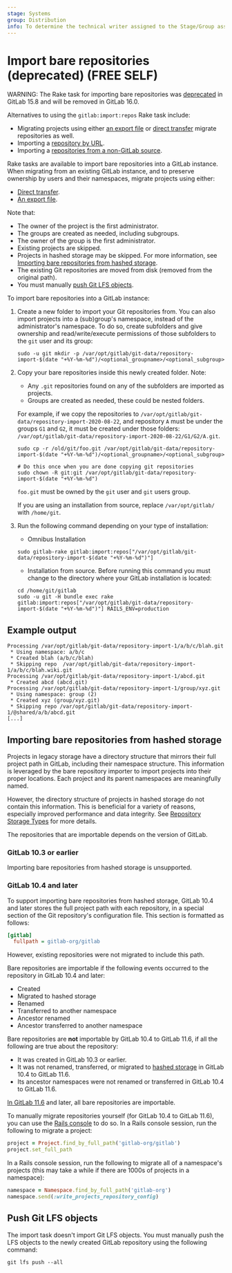 ```yaml
---
stage: Systems
group: Distribution
info: To determine the technical writer assigned to the Stage/Group associated with this page, see https://about.gitlab.com/handbook/product/ux/technical-writing/#assignments
---
```


# Import bare repositories (deprecated) **(FREE SELF)**

WARNING:
The Rake task for importing bare repositories was [deprecated](https://gitlab.com/gitlab-org/gitlab/-/merge_requests/108507)
in GitLab 15.8 and will be removed in GitLab 16.0.

Alternatives to using the `gitlab:import:repos` Rake task include:

- Migrating projects using either [an export file](../user/project/settings/import_export.md) or [direct transfer](../user/group/import/index.md#migrate-groups-by-direct-transfer-recommended) migrate repositories as well.
- Importing a [repository by URL](../user/project/import/repo_by_url.md).
- Importing a [repositories from a non-GitLab source](../user/project/import/index.md).

Rake tasks are available to import bare repositories into a GitLab instance.
When migrating from an existing GitLab instance, and to preserve ownership by users and their namespaces,
migrate projects using either:

- [Direct transfer](../user/group/import/index.md#migrate-groups-by-direct-transfer-recommended).
- [An export file](../user/project/settings/import_export.md).

Note that:

- The owner of the project is the first administrator.
- The groups are created as needed, including subgroups.
- The owner of the group is the first administrator.
- Existing projects are skipped.
- Projects in hashed storage may be skipped. For more information, see
  [Importing bare repositories from hashed storage](#importing-bare-repositories-from-hashed-storage).
- The existing Git repositories are moved from disk (removed from the original path).
- You must manually [push Git LFS objects](#push-git-lfs-objects).

To import bare repositories into a GitLab instance:

1. Create a new folder to import your Git repositories from.
   You can also import projects into a (sub)group's namespace,
   instead of the administrator's namespace. To do so, create subfolders and
   give ownership and read/write/execute permissions of those subfolders to the
   `git` user and its group:

   ```shell
   sudo -u git mkdir -p /var/opt/gitlab/git-data/repository-import-$(date "+%Y-%m-%d")/<optional_groupname>/<optional_subgroup>
   ```

1. Copy your bare repositories inside this newly created folder. Note:

   - Any `.git` repositories found on any of the subfolders are imported as projects.
   - Groups are created as needed, these could be nested folders.

   For example, if we copy the repositories to `/var/opt/gitlab/git-data/repository-import-2020-08-22`,
   and repository `A` must be under the groups `G1` and `G2`, it must be created under those folders:
   `/var/opt/gitlab/git-data/repository-import-2020-08-22/G1/G2/A.git`.

   ```shell
   sudo cp -r /old/git/foo.git /var/opt/gitlab/git-data/repository-import-$(date "+%Y-%m-%d")/<optional_groupname>/<optional_subgroup>

   # Do this once when you are done copying git repositories
   sudo chown -R git:git /var/opt/gitlab/git-data/repository-import-$(date "+%Y-%m-%d")
   ```

   `foo.git` must be owned by the `git` user and `git` users group.

   If you are using an installation from source, replace `/var/opt/gitlab/` with `/home/git`.

1. Run the following command depending on your type of installation:

   - Omnibus Installation

   ```shell
   sudo gitlab-rake gitlab:import:repos["/var/opt/gitlab/git-data/repository-import-$(date "+%Y-%m-%d")"]
   ```

   - Installation from source. Before running this command you must change to the directory where
     your GitLab installation is located:

   ```shell
   cd /home/git/gitlab
   sudo -u git -H bundle exec rake gitlab:import:repos["/var/opt/gitlab/git-data/repository-import-$(date "+%Y-%m-%d")"] RAILS_ENV=production
   ```

## Example output

```plaintext
Processing /var/opt/gitlab/git-data/repository-import-1/a/b/c/blah.git
 * Using namespace: a/b/c
 * Created blah (a/b/c/blah)
 * Skipping repo  /var/opt/gitlab/git-data/repository-import-1/a/b/c/blah.wiki.git
Processing /var/opt/gitlab/git-data/repository-import-1/abcd.git
 * Created abcd (abcd.git)
Processing /var/opt/gitlab/git-data/repository-import-1/group/xyz.git
 * Using namespace: group (2)
 * Created xyz (group/xyz.git)
 * Skipping repo /var/opt/gitlab/git-data/repository-import-1/@shared/a/b/abcd.git
[...]
```

## Importing bare repositories from hashed storage

Projects in legacy storage have a directory structure that mirrors their full
project path in GitLab, including their namespace structure. This information is
leveraged by the bare repository importer to import projects into their proper
locations. Each project and its parent namespaces are meaningfully named.

However, the directory structure of projects in hashed storage do not contain
this information. This is beneficial for a variety of reasons, especially
improved performance and data integrity. See
[Repository Storage Types](../administration/repository_storage_types.md) for
more details.

The repositories that are importable depends on the version of GitLab.

### GitLab 10.3 or earlier

Importing bare repositories from hashed storage is unsupported.

### GitLab 10.4 and later

To support importing bare repositories from hashed storage, GitLab 10.4 and
later stores the full project path with each repository, in a special section of
the Git repository's configuration file. This section is formatted as follows:

```ini
[gitlab]
  fullpath = gitlab-org/gitlab
```

However, existing repositories were not migrated to include this path.

Bare repositories are importable if the following events occurred to the
repository in GitLab 10.4 and later:

- Created
- Migrated to hashed storage
- Renamed
- Transferred to another namespace
- Ancestor renamed
- Ancestor transferred to another namespace

Bare repositories are **not** importable by GitLab 10.4 to GitLab 11.6, if all the following are true about the repository:

- It was created in GitLab 10.3 or earlier.
- It was not renamed, transferred, or migrated to [hashed storage](../administration/repository_storage_types.md#hashed-storage) in GitLab 10.4 to GitLab 11.6.
- Its ancestor namespaces were not renamed or transferred in GitLab 10.4 to GitLab 11.6.

[In GitLab 11.6](https://gitlab.com/gitlab-org/gitlab-foss/-/issues/41776) and later, all
bare repositories are importable.

To manually migrate repositories yourself (for GitLab 10.4 to GitLab 11.6), you can use the
[Rails console](../administration/operations/rails_console.md#starting-a-rails-console-session)
to do so. In a Rails console session, run the following to migrate a project:

```ruby
project = Project.find_by_full_path('gitlab-org/gitlab')
project.set_full_path
```

In a Rails console session, run the following to migrate all of a namespace's
projects (this may take a while if there are 1000s of projects in a namespace):

```ruby
namespace = Namespace.find_by_full_path('gitlab-org')
namespace.send(:write_projects_repository_config)
```

## Push Git LFS objects

The import task doesn't import Git LFS objects. You must manually push the LFS objects to the newly
created GitLab repository using the following command:

```shell
git lfs push --all
```
